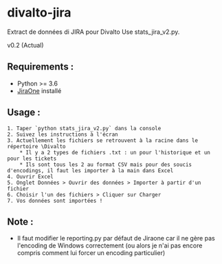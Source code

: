 # divalto-jira
Extract de données di JIRA pour Divalto
Use stats_jira_v2.py.

v0.2 (Actual)

Requirements : 
--------------
- Python >= 3.6
- [JiraOne](https://pypi.org/project/jiraone/ "jiraone") installé

Usage :
-------

    1. Taper `python stats_jira_v2.py` dans la console
    2. Suivez les instructions à l'écran
    3. Actuellement les fichiers se retrouvent à la racine dans le répertoire \Divalto
        * Il y a 2 types de fichiers .txt : un pour l'historique et un pour les tickets
        * Ils sont tous les 2 au format CSV mais pour des soucis d'encodings, il faut les importer à la main dans Excel
    4. Ouvrir Excel
    5. Onglet Données > Ouvrir des données > Importer à partir d'un fichier
    6. Choisir l'un des fichiers > Cliquer sur Charger
    7. Vos données sont importées !

Note :
------
- Il faut modifier le reporting.py par défaut de Jiraone car il ne gère pas l'encoding de Windows correctement 
(ou alors je n'ai pas encore compris comment lui forcer un encoding particulier)

